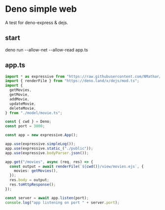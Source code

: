 # Deno simple web

A test for deno-express & dejs.

## start
deno run --allow-net --allow-read app.ts

## app.ts
```typescript
import * as expressive from "https://raw.githubusercontent.com/NMathar/deno-express/master/mod.ts";
import { renderFile } from "https://deno.land/x/dejs/mod.ts";
import {
  getMovies,
  getMovie,
  addMovie,
  updateMovie,
  deleteMovie,
} from "./model/movie.ts";

const { cwd } = Deno;
const port = 3000;

const app = new expressive.App();

app.use(expressive.simpleLog());
app.use(expressive.static_("./public"));
app.use(expressive.bodyParser.json());

app.get("/movies", async (req, res) => {
  const output = await renderFile(`${cwd()}/view/movies.ejs`, {
    movies: getMovies(),
  });
  res.body = output;
  res.toHttpResponse();
});

const server = await app.listen(port);
console.log("app listening on port " + server.port);
```
